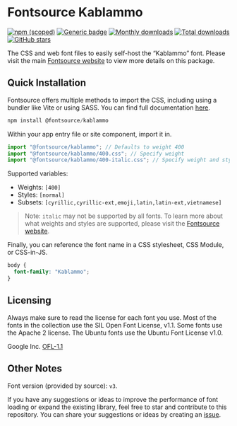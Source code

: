 # Fontsource Kablammo

[![npm (scoped)](https://img.shields.io/npm/v/@fontsource/kablammo?color=brightgreen)](https://www.npmjs.com/package/@fontsource/kablammo) [![Generic badge](https://img.shields.io/badge/fontsource-passing-brightgreen)](https://github.com/fontsource/fontsource) [![Monthly downloads](https://badgen.net/npm/dm/@fontsource/kablammo)](https://github.com/fontsource/fontsource) [![Total downloads](https://badgen.net/npm/dt/@fontsource/kablammo)](https://github.com/fontsource/fontsource) [![GitHub stars](https://img.shields.io/github/stars/fontsource/fontsource.svg?style=social&label=Star)](https://github.com/fontsource/fontsource/stargazers)

The CSS and web font files to easily self-host the “Kablammo” font. Please visit the main [Fontsource website](https://fontsource.org/fonts/kablammo) to view more details on this package.

## Quick Installation

Fontsource offers multiple methods to import the CSS, including using a bundler like Vite or using SASS. You can find full documentation [here](https://fontsource.org/docs/getting-started/introduction).

```javascript
npm install @fontsource/kablammo
```

Within your app entry file or site component, import it in.

```javascript
import "@fontsource/kablammo"; // Defaults to weight 400
import "@fontsource/kablammo/400.css"; // Specify weight
import "@fontsource/kablammo/400-italic.css"; // Specify weight and style
```

Supported variables:
- Weights: `[400]`
- Styles: `[normal]`
- Subsets: `[cyrillic,cyrillic-ext,emoji,latin,latin-ext,vietnamese]`

> Note: `italic` may not be supported by all fonts. To learn more about what weights and styles are supported, please visit the [Fontsource website](https://fontsource.org/fonts/kablammo).

Finally, you can reference the font name in a CSS stylesheet, CSS Module, or CSS-in-JS.

```css
body {
  font-family: "Kablammo";
}
```

## Licensing
Always make sure to read the license for each font you use. Most of the fonts in the collection use the SIL Open Font License, v1.1. Some fonts use the Apache 2 license. The Ubuntu fonts use the Ubuntu Font License v1.0.

Google Inc.
[OFL-1.1](http://scripts.sil.org/OFL)

## Other Notes
Font version (provided by source): `v3`.

If you have any suggestions or ideas to improve the performance of font loading or expand the existing library, feel free to star and contribute to this repository. You can share your suggestions or ideas by creating an [issue](https://github.com/fontsource/fontsource/issues).